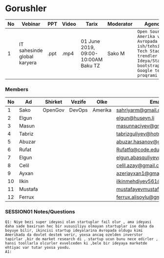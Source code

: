 # Gorushler
|No| Vebinar | PPT|Video |Tarix|Moderator|Agenda|
|------|----------------------|---------|---|-----|------|----|
|1| IT sahesinde global karyera|.ppt|.mp4|01 June 2019, 09:00-10:00AM Baku TZ|Sako M|`Open Source`<br/> `Amerika ve Avropada ish/tehsil` <br/>`Tech Stack trendler`<br/>`Ideya/Startup bootstrap`<br/>`Google teqaud proqrami`|

### Members
|No| Ad | Shirket |Vezife|Olke|Email|Linkedin|Profil|
|------|-------|---------|--------|------|----|-----|-----|
|1|Sako|OpenGov|DevOps|Amerika|sahriyarm@gmail.com|[linkedin](https://www.linkedin.com/in/sakom/)|[Etrafli](sakom.md)|
|2|Elgun||||elgun@huseyn.li||
|3|Masun||||masunnaciyev@gmail.com||
|4|Tabriz||||tabrizguliyev@hotmail.com||
|5|Abuzar||||abuzar.hasanov@gmail.com||
|6|Rufat||||Rufatfq@code.edu.az||
|7|Elgun||||elgun.abasquliyev@hotmail.com||
|8|Celil||||celil.azay@gmail.com||
|9|Ayxan||||azeriayxan1@gmail.com||
|10|Ilkin||||ilkinmehdiyev561@yahoo.com||
|11|Mustafa||||mustafayevmustafa99@gmail.com||
|12|Ferrux||||ferrux.alisoylu@gmail.com||

### SESSION01 Notes/Questions
```
Q1: Niye bezi super ideyasi olan startuplar fail olur , ama ideyasi daha sade baxirsan hec bir xususiliyu olmayan startuplar ise daha da boyuye bilir, ikincisi startup ideyalarina Avropada oldugu kimi Amerikada da dovlet destek verir, yoxsa ancaq ozelden inverstor tapirlar ,bir de market research di , startup ucun bunu nece edirler , hansi toollarla olcurler evvelceden ki ,bele bir ideyaya marketde ehtiyac var tutar yoxsa yoxdu.
A1:

```
